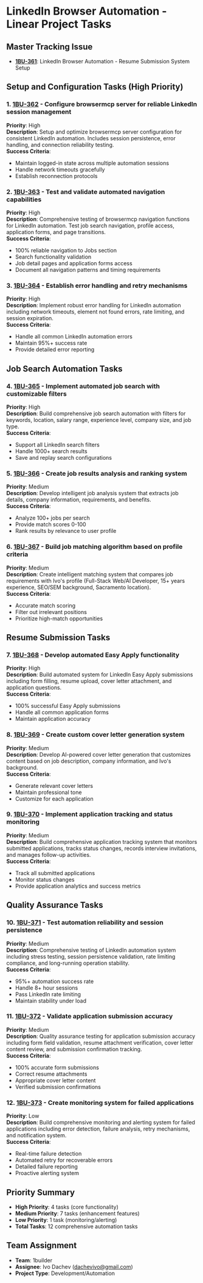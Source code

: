 # LinkedIn Browser Automation - Linear Project Tasks

## Master Tracking Issue
- **[1BU-361](https://linear.app/1builder/issue/1BU-361/linkedin-browser-automation-resume-submission-system-setup)**: LinkedIn Browser Automation - Resume Submission System Setup

## Setup and Configuration Tasks (High Priority)

### 1. [1BU-362](https://linear.app/1builder/issue/1BU-362/configure-browsermcp-server-for-reliable-linkedin-session-management) - Configure browsermcp server for reliable LinkedIn session management
**Priority**: High  
**Description**: Setup and optimize browsermcp server configuration for consistent LinkedIn automation. Includes session persistence, error handling, and connection reliability testing.  
**Success Criteria**: 
- Maintain logged-in state across multiple automation sessions
- Handle network timeouts gracefully
- Establish reconnection protocols

### 2. [1BU-363](https://linear.app/1builder/issue/1BU-363/test-and-validate-automated-navigation-capabilities) - Test and validate automated navigation capabilities
**Priority**: High  
**Description**: Comprehensive testing of browsermcp navigation functions for LinkedIn automation. Test job search navigation, profile access, application forms, and page transitions.  
**Success Criteria**:
- 100% reliable navigation to Jobs section
- Search functionality validation
- Job detail pages and application forms access
- Document all navigation patterns and timing requirements

### 3. [1BU-364](https://linear.app/1builder/issue/1BU-364/establish-error-handling-and-retry-mechanisms) - Establish error handling and retry mechanisms
**Priority**: High  
**Description**: Implement robust error handling for LinkedIn automation including network timeouts, element not found errors, rate limiting, and session expiration.  
**Success Criteria**:
- Handle all common LinkedIn automation errors
- Maintain 95%+ success rate
- Provide detailed error reporting

## Job Search Automation Tasks

### 4. [1BU-365](https://linear.app/1builder/issue/1BU-365/implement-automated-job-search-with-customizable-filters) - Implement automated job search with customizable filters
**Priority**: High  
**Description**: Build comprehensive job search automation with filters for keywords, location, salary range, experience level, company size, and job type.  
**Success Criteria**:
- Support all LinkedIn search filters
- Handle 1000+ search results
- Save and replay search configurations

### 5. [1BU-366](https://linear.app/1builder/issue/1BU-366/create-job-results-analysis-and-ranking-system) - Create job results analysis and ranking system
**Priority**: Medium  
**Description**: Develop intelligent job analysis system that extracts job details, company information, requirements, and benefits.  
**Success Criteria**:
- Analyze 100+ jobs per search
- Provide match scores 0-100
- Rank results by relevance to user profile

### 6. [1BU-367](https://linear.app/1builder/issue/1BU-367/build-job-matching-algorithm-based-on-profile-criteria) - Build job matching algorithm based on profile criteria
**Priority**: Medium  
**Description**: Create intelligent matching system that compares job requirements with Ivo's profile (Full-Stack Web/AI Developer, 15+ years experience, SEO/SEM background, Sacramento location).  
**Success Criteria**:
- Accurate match scoring
- Filter out irrelevant positions
- Prioritize high-match opportunities

## Resume Submission Tasks

### 7. [1BU-368](https://linear.app/1builder/issue/1BU-368/develop-automated-easy-apply-functionality) - Develop automated Easy Apply functionality
**Priority**: High  
**Description**: Build automated system for LinkedIn Easy Apply submissions including form filling, resume upload, cover letter attachment, and application questions.  
**Success Criteria**:
- 100% successful Easy Apply submissions
- Handle all common application forms
- Maintain application accuracy

### 8. [1BU-369](https://linear.app/1builder/issue/1BU-369/create-custom-cover-letter-generation-system) - Create custom cover letter generation system
**Priority**: Medium  
**Description**: Develop AI-powered cover letter generation that customizes content based on job description, company information, and Ivo's background.  
**Success Criteria**:
- Generate relevant cover letters
- Maintain professional tone
- Customize for each application

### 9. [1BU-370](https://linear.app/1builder/issue/1BU-370/implement-application-tracking-and-status-monitoring) - Implement application tracking and status monitoring
**Priority**: Medium  
**Description**: Build comprehensive application tracking system that monitors submitted applications, tracks status changes, records interview invitations, and manages follow-up activities.  
**Success Criteria**:
- Track all submitted applications
- Monitor status changes
- Provide application analytics and success metrics

## Quality Assurance Tasks

### 10. [1BU-371](https://linear.app/1builder/issue/1BU-371/test-automation-reliability-and-session-persistence) - Test automation reliability and session persistence
**Priority**: Medium  
**Description**: Comprehensive testing of LinkedIn automation system including stress testing, session persistence validation, rate limiting compliance, and long-running operation stability.  
**Success Criteria**:
- 95%+ automation success rate
- Handle 8+ hour sessions
- Pass LinkedIn rate limiting
- Maintain stability under load

### 11. [1BU-372](https://linear.app/1builder/issue/1BU-372/validate-application-submission-accuracy) - Validate application submission accuracy
**Priority**: Medium  
**Description**: Quality assurance testing for application submission accuracy including form field validation, resume attachment verification, cover letter content review, and submission confirmation tracking.  
**Success Criteria**:
- 100% accurate form submissions
- Correct resume attachments
- Appropriate cover letter content
- Verified submission confirmations

### 12. [1BU-373](https://linear.app/1builder/issue/1BU-373/create-monitoring-system-for-failed-applications) - Create monitoring system for failed applications
**Priority**: Low  
**Description**: Build comprehensive monitoring and alerting system for failed applications including error detection, failure analysis, retry mechanisms, and notification system.  
**Success Criteria**:
- Real-time failure detection
- Automated retry for recoverable errors
- Detailed failure reporting
- Proactive alerting system

## Priority Summary
- **High Priority**: 4 tasks (core functionality)
- **Medium Priority**: 7 tasks (enhancement features)  
- **Low Priority**: 1 task (monitoring/alerting)
- **Total Tasks**: 12 comprehensive automation tasks

## Team Assignment
- **Team**: 1builder
- **Assignee**: Ivo Dachev (dachevivo@gmail.com)
- **Project Type**: Development/Automation
